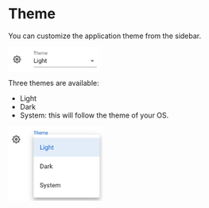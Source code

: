 # Theme

You can customize the application theme from the sidebar.

<img src="/assets/media/guides/theme/theme.png" style="vertical-align: middle" height="50" />

Three themes are available:
- Light
- Dark
- System: this will follow the theme of your OS.

<img src="/assets/media/guides/theme/theme-list.png" style="vertical-align: middle" height="150" />
    